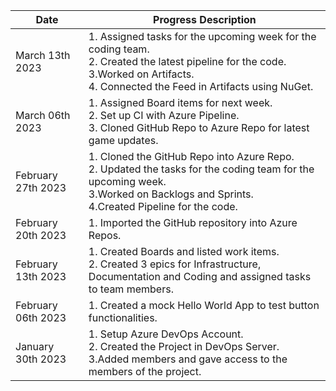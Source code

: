 | Date | Progress Description | 
| --------------- | --------------- |
| March 13th 2023 | 1. Assigned tasks for the upcoming week for the coding team. <br> 2. Created the latest pipeline for the code. <br> 3.Worked on Artifacts. <br> 4. Connected the Feed in Artifacts using NuGet.|
| March 06th 2023  | 1. Assigned Board items for next week. <br> 2. Set up CI with Azure Pipeline. <br> 3. Cloned GitHub Repo to Azure Repo for latest game updates.|
| February 27th 2023 | 1. Cloned the GitHub Repo into Azure Repo. <br> 2. Updated the tasks for the coding team for the upcoming week. <br> 3.Worked on Backlogs and Sprints. <br> 4.Created Pipeline for the code.|
| February 20th 2023 | 1. Imported the GitHub repository into Azure Repos.|
| February 13th 2023 | 1. Created Boards and listed work items. <br> 2. Created 3 epics for Infrastructure, Documentation and Coding and assigned tasks to team members.|
| February 06th 2023 | 1. Created a mock Hello World App to test button functionalities.|
| January 30th 2023 | 1. Setup Azure DevOps Account. <br> 2. Created the Project in DevOps Server. <br> 3.Added members and gave access to the members of the project.|
